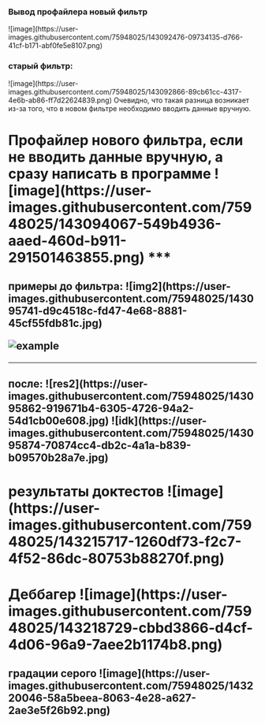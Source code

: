 <p><h3>Вывод профайлера новый фильтр</h3>
![image](https://user-images.githubusercontent.com/75948025/143092476-09734135-d766-41cf-b171-abf0fe5e8107.png)
  </p>
<p><h3> старый фильтр:</h3>
![image](https://user-images.githubusercontent.com/75948025/143092866-89cb61cc-4317-4e6b-ab86-ff7d22624839.png)
Очевидно, что такая разница возникает из-за того, что в новом фильтре необходимо вводить данные вручную.
</p>
<h1> Профайлер нового фильтра, если не вводить данные вручную, а сразу написать в программе
![image](https://user-images.githubusercontent.com/75948025/143094067-549b4936-aaed-460d-b911-291501463855.png)
***
<h2> примеры до фильтра: 
![img2](https://user-images.githubusercontent.com/75948025/143095741-d9c4518c-fd47-4e68-8881-45cf55fdb81c.jpg)

![example](https://user-images.githubusercontent.com/75948025/143095789-9a61c775-05ce-47ff-884a-711eda8d6b95.jpg)
***
<h2> после:
![res2](https://user-images.githubusercontent.com/75948025/143095862-919671b4-6305-4726-94a2-54d1cb00e608.jpg)
![idk](https://user-images.githubusercontent.com/75948025/143095874-70874cc4-db2c-4a1a-b839-b09570b28a7e.jpg)


<h1> результаты доктестов
![image](https://user-images.githubusercontent.com/75948025/143215717-1260df73-f2c7-4f52-86dc-80753b88270f.png)

<h1> Деббагер
![image](https://user-images.githubusercontent.com/75948025/143218729-cbbd3866-d4cf-4d06-96a9-7aee2b1174b8.png)
<h2>градации серого
![image](https://user-images.githubusercontent.com/75948025/143220046-58a5beea-8063-4e28-a627-2ae3e5f26b92.png)

